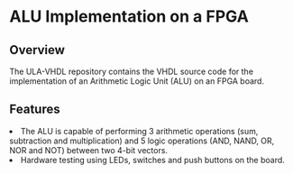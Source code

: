 # ALU Implementation on a FPGA
## Overview 
<p>The ULA-VHDL repository contains the VHDL source code for the implementation of an Arithmetic Logic Unit (ALU) on an FPGA board. </p>

## Features
<p> <li> The ALU is capable of performing 3 arithmetic operations (sum, subtraction and multiplication) and 5 logic operations (AND, NAND, OR, NOR and NOT) between two 4-bit vectors.</li>
<li> Hardware testing using LEDs, switches and push buttons on the board.</li></p>
